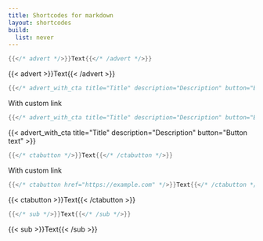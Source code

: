 ```yaml
---
title: Shortcodes for markdown
layout: shortcodes
build:
  list: never
---
```


```go
{{</* advert */>}}Text{{</* /advert */>}}
```

{{< advert >}}Text{{< /advert >}}

``` go
{{</* advert_with_cta title="Title" description="Description" button="Button text" */>}}
```

With custom link

``` go
{{</* advert_with_cta title="Title" description="Description" button="Button text" url="https://example.com" */>}}
```

{{< advert_with_cta title="Title" description="Description" button="Button text" >}}

```go
{{</* ctabutton */>}}Text{{</* /ctabutton */>}}
```

With custom link

```go
{{</* ctabutton href="https://example.com" */>}}Text{{</* /ctabutton */>}}
```

{{< ctabutton >}}Text{{< /ctabutton >}}

```go
{{</* sub */>}}Text{{</* /sub */>}}
```

{{< sub >}}Text{{< /sub >}}
